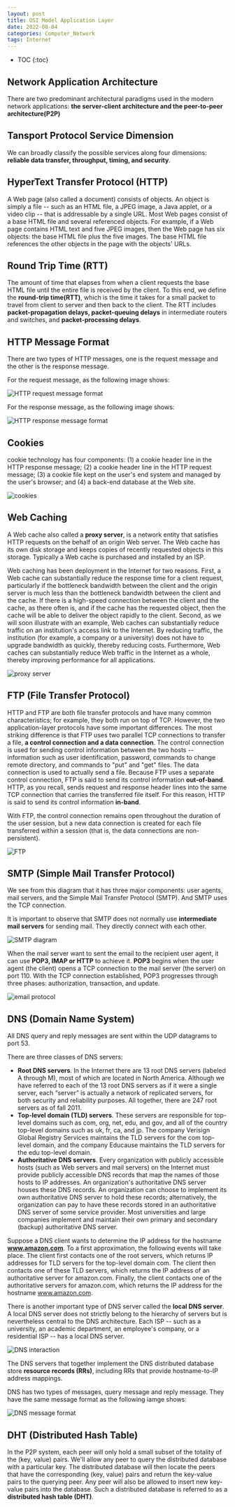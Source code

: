 ```yaml
---
layout: post
title: OSI Model Application Layer
date: 2022-08-04
categories: Computer_Network
tags: Internet
---
```


* TOC
{:toc}

## Network Application Architecture

There are two predominant architectural paradigms used in the modern network applications: **the server-client architecture and the peer-to-peer architecture(P2P)**

## Tansport Protocol Service Dimension

We can broadly classify the possible services along four dimensions: **reliable data transfer, throughput, timing, and security**.

## HyperText Transfer Protocol (HTTP)

A Web page (also called a document) consists of objects. An object is simply a file -- such as an HTML file, a JPEG image, a Java applet, or a video clip -- that is addressable by a single URL. Most Web pages consist of a base HTML file and several referenced objects. For example, if a Web page contains HTML text and five JPEG images, then the Web page has six objects: the base HTML file plus the five images. The base HTML file references the other objects in the page with the objects' URLs.

## Round Trip Time (RTT)

The amount of time that elapses from when a client requests the base HTML file until the entire file is received by the client. To this end, we define the **round-trip time(RTT)**, which is the time it takes for a small packet to travel from client to server and then back to the client. The RTT includes **packet-propagation delays, packet-queuing delays** in intermediate routers and switches, and **packet-processing delays**.

## HTTP Message Format

There are two types of HTTP messages, one is the request message and the other is the response message.

For the request message, as the following image shows:

![HTTP request message format](https://github.com/SaltyFish123/SaltyFish123.github.io/blob/master/assets/images/computer_network/HTTP_request_message.png?raw=true)

For the response message, as the following image shows:

![HTTP response message format](https://github.com/SaltyFish123/SaltyFish123.github.io/blob/master/assets/images/computer_network/http_response_message.png?raw=true)

## Cookies

cookie technology has four components: (1) a cookie header line in the HTTP response message; (2) a cookie header line in the HTTP request message; (3) a cookie file kept on the user's end system and managed by the user's browser; and (4) a back-end database at the Web site.

![cookies](https://github.com/SaltyFish123/SaltyFish123.github.io/blob/master/assets/images/computer_network/cookies.png?raw=true)

## Web Caching

A Web cache also called a **proxy server**, is a network entity that satisfies HTTP requests on the behalf of an origin Web server. The Web cache has its own disk storage and keeps copies of recently requested objects in this storage. Typically a Web cache is purchased and installed by an ISP.

Web caching has been deployment in the Internet for two reasons. First, a Web cache can substantially reduce the response time for a client request, particularly if the bottleneck bandwidth between the client and the origin server is much less than the bottleneck bandwidth between the client and the cache. If there is a high-speed connection between the client and the cache, as there often is, and if the cache has the requested object, then the cache will be able to deliver the object rapidly to the client. Second, as we will soon illustrate with an example, Web caches can substantially reduce traffic on an institution's access link to the Internet. By reducing traffic, the institution (for example, a company or a university) does not have to upgrade bandwidth as quickly, thereby reducing costs. Furthermore, Web caches can substantially reduce Web traffic in the Internet as a whole, thereby improving performance for all applications.

![proxy server](https://github.com/SaltyFish123/SaltyFish123.github.io/blob/master/assets/images/computer_network/proxy_server.png?raw=true)

## FTP (File Transfer Protocol)

HTTP and FTP are both file transfer protocols and have many common characteristics; for example, they both run on top of TCP. However, the two application-layer protocols have some important differences. The most striking difference is that FTP uses two parallel TCP connections to transfer a file, **a control connection and a data connection**. The control connection is used for sending control information between the two hosts -- information such as user identification, password, commands to change remote directory, and commands to "put" and "get" files. The data connection is used to actually send a file. Because FTP uses a separate control connection, FTP is said to send its control information **out-of-band**. HTTP, as you recall, sends request and response header lines into the same TCP connection that carries the transferred file itself. For this reason, HTTP is said to send its control information **in-band**.

With FTP, the control connection remains open throughout the duration of the user session, but a new data connection is created for each file transferred within a session (that is, the data connections are non-persistent).

![FTP](https://github.com/SaltyFish123/SaltyFish123.github.io/blob/master/assets/images/computer_network/FTP.png?raw=true)

## SMTP (Simple Mail Transfer Protocol)

We see from this diagram that it has three major components: user agents, mail servers, and the Simple Mail Transfer Protocol (SMTP). And SMTP uses the TCP connection.

It is important to observe that SMTP does not normally use **intermediate mail servers** for sending mail. They directly connect with each other.

![SMTP diagram](https://github.com/SaltyFish123/SaltyFish123.github.io/blob/master/assets/images/computer_network/SMTP.png?raw=true)

When the mail server want to sent the email to the recipient user agent, it can use **POP3, IMAP or HTTP** to achieve it. **POP3** begins when the user agent (the client) opens a TCP connection to the mail server (the server) on port 110. With the TCP connection established, POP3 progresses through three phases: authorization, transaction, and update.

![email protocol](https://github.com/SaltyFish123/SaltyFish123.github.io/blob/master/assets/images/computer_network/email_protocol.png?raw=true)

## DNS (Domain Name System)

All DNS query and reply messages are sent within the UDP datagrams to port 53.

There are three classes of DNS servers:

* **Root DNS servers**. In the Internet there are 13 root DNS servers (labeled A through M), most of which are located in North America. Although we have referred to each of the 13 root DNS servers as if it were a single server, each “server” is actually a network of replicated servers, for both security and reliability purposes. All together, there are 247 root servers as of fall 2011.
* **Top-level domain (TLD) servers**. These servers are responsible for top-level domains such as com, org, net, edu, and gov, and all of the country top-level domains such as uk, fr, ca, and jp. The company Verisign Global Registry Services maintains the TLD servers for the com top-level domain, and the company Educause maintains the TLD servers for the edu top-level domain.
* **Authoritative DNS servers**. Every organization with publicly accessible hosts (such as Web servers and mail servers) on the Internet must provide publicly accessible DNS records that map the names of those hosts to IP addresses. An organization's authoritative DNS server houses these DNS records. An organization can choose to implement its own authoritative DNS server to hold these records; alternatively, the organization can pay to have these records stored in an authoritative DNS server of some service provider. Most universities and large companies implement and maintain their own primary and secondary (backup) authoritative DNS server.

Suppose a DNS client wants to determine the IP address for the hostname **www.amazon.com**. To a first approximation, the following events will take place. The client first contacts one of the root servers, which returns IP addresses for TLD servers for the top-level domain com. The client then contacts one of these TLD servers, which returns the IP address of an authoritative server for amazon.com. Finally, the client contacts one of the authoritative servers for amazon.com, which returns the IP address for the hostname www.amazon.com.

There is another important type of DNS server called the **local DNS server**. A local DNS server does not strictly belong to the hierarchy of servers but is nevertheless central to the DNS architecture. Each ISP -- such as a university, an academic department, an employee's company, or a residential ISP -- has a local DNS server.

![DNS interaction](https://github.com/SaltyFish123/SaltyFish123.github.io/blob/master/assets/images/computer_network/DNS_interaction.png?raw=true)

The DNS servers that together implement the DNS distributed database store **resource records (RRs)**, including RRs that provide hostname-to-IP address mappings.

DNS has two types of messages, query message and reply message. They have the same message format as the following iamge shows:

![DNS message format](https://github.com/SaltyFish123/SaltyFish123.github.io/blob/master/assets/images/computer_network/DNS_message_format.png?raw=true)

## DHT (Distributed Hash Table)

In the P2P system, each peer will only hold a small subset of the totality of the (key, value) pairs. We'll allow any peer to query the distributed database with a particular key. The distributed database will then locate the peers that have the corresponding (key, value) pairs and return the key-value pairs to the querying peer. Any peer will also be allowed to insert new key-value pairs into the database. Such a distributed database is referred to as a **distributed hash table (DHT)**.
